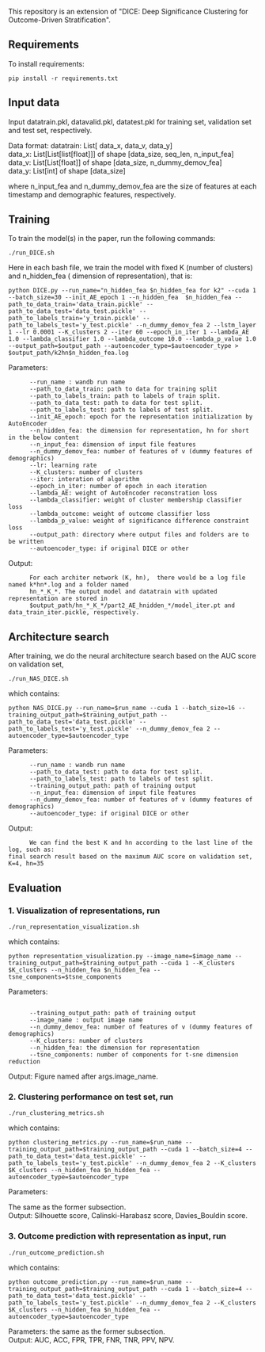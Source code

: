 
This repository is an extension of "DICE: Deep Significance Clustering for
Outcome-Driven Stratification". 


## Requirements

To install requirements:

```setup
pip install -r requirements.txt
```

## Input data
Input datatrain.pkl, datavalid.pkl, datatest.pkl for training set, validation set and test set, respectively. 

Data format:
datatrain: List[ data_x, data_v, data_y] </br>
data_x: List[List[list[float]]] of shape [data_size, seq_len, n_input_fea]</br>
data_v: List[List[float]] of shape [data_size, n_dummy_demov_fea]</br>
data_y: List[int] of shape [data_size] </br>

where n_input_fea and n_dummy_demov_fea are the size of features at each timestamp and demographic features, respectively. </br>



## Training

To train the model(s) in the paper, run the following commands:

```train
./run_DICE.sh
```

Here in each bash file, we train the model with fixed K (number of clusters) and n_hidden_fea ( dimension of representation), that is: 
```
python DICE.py --run_name="n_hidden_fea $n_hidden_fea for k2" --cuda 1 --batch_size=30 --init_AE_epoch 1 --n_hidden_fea  $n_hidden_fea --path_to_data_train='data_train.pickle' --path_to_data_test='data_test.pickle' --path_to_labels_train='y_train.pickle' --path_to_labels_test='y_test.pickle' --n_dummy_demov_fea 2 --lstm_layer 1 --lr 0.0001 --K_clusters 2 --iter 60 --epoch_in_iter 1 --lambda_AE 1.0 --lambda_classifier 1.0 --lambda_outcome 10.0 --lambda_p_value 1.0 --output_path=$output_path --autoencoder_type=$autoencoder_type > $output_path/k2hn$n_hidden_fea.log
```
Parameters:
```
      --run_name : wandb run name
      --path_to_data_train: path to data for training split 
      --path_to_labels_train: path to labels of train split.
      --path_to_data_test: path to data for test split. 
      --path_to_labels_test: path to labels of test split.
      --init_AE_epoch: epoch for the representation initialization by AutoEncoder
      --n_hidden_fea: the dimension for representation, hn for short in the below content
      --n_input_fea: dimension of input file features 
      --n_dummy_demov_fea: number of features of v (dummy features of demographics) 
      --lr: learning rate 
      --K_clusters: number of clusters 
      --iter: interation of algorithm 
      --epoch_in_iter: number of epoch in each iteration 
      --lambda_AE: weight of AutoEncoder reconstration loss 
      --lambda_classifier: weight of cluster membership classifier loss 
      --lambda_outcome: weight of outcome classifier loss 
      --lambda_p_value: weight of significance difference constraint loss
      --output_path: directory where output files and folders are to be written
      --autoencoder_type: if original DICE or other
```
Output: 
``` 
      For each architer network (K, hn),  there would be a log file named k*hn*.log and a folder named 
      hn_*_K_*. The output model and datatrain with updated representation are stored in 
      $output_path/hn_*_K_*/part2_AE_hnidden_*/model_iter.pt and data_train_iter.pickle, respectively.
```


## Architecture search
After training, we do the neural architecture search based on the AUC score on validation set,
``` 
./run_NAS_DICE.sh
```
which contains:

``` architecture_search
python NAS_DICE.py --run_name=$run_name --cuda 1 --batch_size=16 --training_output_path=$training_output_path --path_to_data_test='data_test.pickle' --path_to_labels_test='y_test.pickle' --n_dummy_demov_fea 2 --autoencoder_type=$autoencoder_type
```
Parameters:
```
      --run_name : wandb run name
      --path_to_data_test: path to data for test split. 
      --path_to_labels_test: path to labels of test split.
      --training_output_path: path of training output 
      --n_input_fea: dimension of input file features 
      --n_dummy_demov_fea: number of features of v (dummy features of demographics)
      --autoencoder_type: if original DICE or other 
```
Output: 
```
      We can find the best K and hn according to the last line of the log, such as:
final search result based on the maximum AUC score on validation set, K=4, hn=35
```

## Evaluation
### 1. Visualization of representations, run 

``` 
./run_representation_visualization.sh
```
which contains:

```visualization
python representation_visualization.py --image_name=$image_name --training_output_path=$training_output_path --cuda 1 --K_clusters $K_clusters --n_hidden_fea $n_hidden_fea --tsne_components=$tsne_components
```
Parameters: 
```

      --training_output_path: path of training output
      --image_name : output image name
      --n_dummy_demov_fea: number of features of v (dummy features of demographics) 
      --K_clusters: number of clusters
      --n_hidden_fea: the dimension for representation
      --tsne_components: number of components for t-sne dimension reduction
```
Output: Figure named after args.image_name.</br>


### 2. Clustering performance on test set, run 
``` 
./run_clustering_metrics.sh
```
which contains:
```clustering
python clustering_metrics.py --run_name=$run_name --training_output_path=$training_output_path --cuda 1 --batch_size=4 --path_to_data_test='data_test.pickle' --path_to_labels_test='y_test.pickle' --n_dummy_demov_fea 2 --K_clusters $K_clusters --n_hidden_fea $n_hidden_fea --autoencoder_type=$autoencoder_type
```
Parameters: 

The same as the former subsection. </br>
Output: Silhouette score, Calinski-Harabasz score, Davies_Bouldin score. </br>


### 3. Outcome prediction with representation as input, run
``` 
./run_outcome_prediction.sh
```
which contains:
``` outcome_prediction 
python outcome_prediction.py --run_name=$run_name --training_output_path=$training_output_path --cuda 1 --batch_size=4 --path_to_data_test='data_test.pickle' --path_to_labels_test='y_test.pickle' --n_dummy_demov_fea 2 --K_clusters $K_clusters --n_hidden_fea $n_hidden_fea --autoencoder_type=$autoencoder_type
```
Parameters: the same as the former subsection. </br>
Output: AUC, ACC, FPR, TPR, FNR, TNR, PPV, NPV. </br>